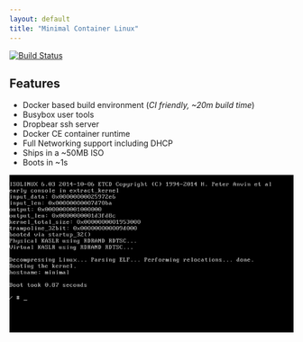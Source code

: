 ```yaml
---
layout: default
title: "Minimal Container Linux"
---
```


[![Build Status](https://travis-ci.org/prologic/minimal-container-linux.svg)](https://travis-ci.org/prologic/minimal-container-linux)

## Features

- Docker based build environment (*CI friendly, ~20m build time*)
- Busybox user tools
- Dropbear ssh server
- Docker CE container runtime
- Full Networking support including DHCP
- Ships in a ~50MB ISO
- Boots in ~1s

![Screenshot](screenshot.png)
